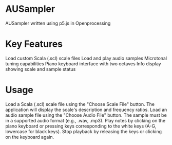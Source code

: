 # AUSampler
AUSampler written using p5.js in Openprocessing
# Key Features
Load custom Scala (.scl) scale files
Load and play audio samples
Microtonal tuning capabilities
Piano keyboard interface with two octaves
Info display showing scale and sample status

# Usage
Load a Scala (.scl) scale file using the "Choose Scale File" button. The application will display the scale's description and frequency ratios.
Load an audio sample file using the "Choose Audio File" button. The sample must be in a supported audio format (e.g., .wav, .mp3).
Play notes by clicking on the piano keyboard or pressing keys corresponding to the white keys (A-G, lowercase for black keys).
Stop playback by releasing the keys or clicking on the keyboard again.
